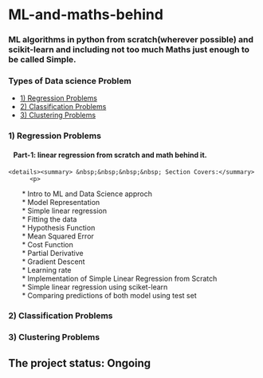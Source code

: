 # ML-and-maths-behind
### ML algorithms in python from scratch(wherever possible) and scikit-learn and including not too much Maths just enough to be called Simple. 

### Types of Data science Problem
* [1) Regression Problems](#1)
* [2) Classification Problems](#2)
* [3) Clustering Problems](#3)


### 1) Regression Problems
#### &nbsp;&nbsp; Part-1: linear regression from scratch and math behind it.
    <details><summary> &nbsp;&nbsp;&nbsp;&nbsp; Section Covers:</summary>
          <p> 
&nbsp;&nbsp;&nbsp;&nbsp;&nbsp;&nbsp; * Intro to ML and Data Science approch  <br />
&nbsp;&nbsp;&nbsp;&nbsp;&nbsp;&nbsp; * Model Representation  <br />
&nbsp;&nbsp;&nbsp;&nbsp;&nbsp;&nbsp; * Simple linear regression  <br />
&nbsp;&nbsp;&nbsp;&nbsp;&nbsp;&nbsp; * Fitting the data  <br />
&nbsp;&nbsp;&nbsp;&nbsp;&nbsp;&nbsp; * Hypothesis Function  <br />
&nbsp;&nbsp;&nbsp;&nbsp;&nbsp;&nbsp; * Mean Squared Error  <br />
&nbsp;&nbsp;&nbsp;&nbsp;&nbsp;&nbsp; * Cost Function  <br />
&nbsp;&nbsp;&nbsp;&nbsp;&nbsp;&nbsp; * Partial Derivative  <br />
&nbsp;&nbsp;&nbsp;&nbsp;&nbsp;&nbsp; * Gradient Descent  <br />
&nbsp;&nbsp;&nbsp;&nbsp;&nbsp;&nbsp; * Learning rate  <br />
&nbsp;&nbsp;&nbsp;&nbsp;&nbsp;&nbsp; * Implementation of Simple Linear Regression from Scratch  <br />
&nbsp;&nbsp;&nbsp;&nbsp;&nbsp;&nbsp; * Simple linear regression using sciket-learn  <br />
&nbsp;&nbsp;&nbsp;&nbsp;&nbsp;&nbsp; * Comparing predictions of both model using test set  <br />
          </p>
   </details>   

### 2) Classification Problems
### 3) Clustering Problems

## The project status: Ongoing
